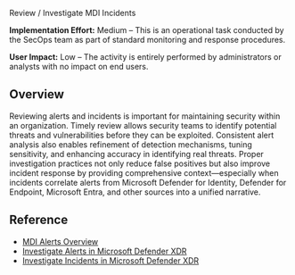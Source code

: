 Review / Investigate MDI Incidents

**Implementation Effort:** Medium – This is an operational task conducted by the SecOps team as part of standard monitoring and response procedures.

**User Impact:** Low – The activity is entirely performed by administrators or analysts with no impact on end users.

## Overview

Reviewing alerts and incidents is important for maintaining security within an organization. Timely review allows security teams to identify potential threats and vulnerabilities before they can be exploited. Consistent alert analysis also enables refinement of detection mechanisms, tuning sensitivity, and enhancing accuracy in identifying real threats. Proper investigation practices not only reduce false positives but also improve incident response by providing comprehensive context—especially when incidents correlate alerts from Microsoft Defender for Identity, Defender for Endpoint, Microsoft Entra, and other sources into a unified narrative.

## Reference

* [MDI Alerts Overview](https://learn.microsoft.com/defender-for-identity/alerts-overview)
* [Investigate Alerts in Microsoft Defender XDR](https://learn.microsoft.com/defender-xdr/investigate-alerts?tabs=settings)
* [Investigate Incidents in Microsoft Defender XDR](https://learn.microsoft.com/defender-xdr/investigate-incidents)
